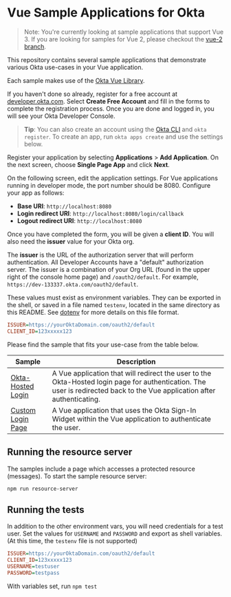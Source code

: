 # Vue Sample Applications for Okta

> Note: You're currently looking at sample applications that support Vue 3. If you are looking for samples for Vue 2, please checkout the [vue-2 branch](https://github.com/okta/samples-js-vue/tree/vue-2).

This repository contains several sample applications that demonstrate various Okta use-cases in your Vue application.

Each sample makes use of the [Okta Vue Library][].

If you haven't done so already, register for a free account at [developer.okta.com](https://developer.okta.com/). Select **Create Free Account** and fill in the forms to complete the registration process. Once you are done and logged in, you will see your Okta Developer Console. 

> **Tip**: You can also create an account using the [Okta CLI](https://github.com/oktadeveloper/okta-cli) and `okta register`. To create an app, run `okta apps create` and use the settings below.

Register your application by selecting **Applications** > **Add Application**. On the next screen, choose **Single Page App** and click **Next**.

On the following screen, edit the application settings. For Vue applications running in developer mode, the port number should be 8080. Configure your app as follows:

* **Base URI**: `http://localhost:8080`
* **Login redirect URI**: `http://localhost:8080/login/callback` 
* **Logout redirect URI**: `http://localhost:8080` 

Once you have completed the form, you will be given a **client ID**. You will also need the **issuer** value for your Okta org. 

The **issuer** is the URL of the authorization server that will perform authentication.  All Developer Accounts have a "default" authorization server.  The issuer is a combination of your Org URL (found in the upper right of the console home page) and `/oauth2/default`. For example, `https://dev-133337.okta.com/oauth2/default`.

These values must exist as environment variables. They can be exported in the shell, or saved in a file named `testenv`, located in the same directory as this README. See [dotenv](https://www.npmjs.com/package/dotenv) for more details on this file format.

```ini
ISSUER=https://yourOktaDomain.com/oauth2/default
CLIENT_ID=123xxxxx123
```

Please find the sample that fits your use-case from the table below.

| Sample | Description |
|--------|-------------|
| [Okta-Hosted Login](/okta-hosted-login) | A Vue application that will redirect the user to the Okta-Hosted login page for authentication.  The user is redirected back to the Vue application after authenticating. |
| [Custom Login Page](/custom-login) | A Vue application that uses the Okta Sign-In Widget within the Vue application to authenticate the user. |

[Okta Vue Library]: https://github.com/okta/okta-oidc-js/tree/master/packages/okta-vue

## Running the resource server
The samples include a page which accesses a protected resource (messages). To start the sample resource server:

```
npm run resource-server
```

## Running the tests

In addition to the other environment vars, you will need credentials for a test user.
Set the values for `USERNAME` and `PASSWORD` and export as shell variables.
(At this time, the `testenv` file is not supported)

```ini
ISSUER=https://yourOktaDomain.com/oauth2/default
CLIENT_ID=123xxxxx123
USERNAME=testuser
PASSWORD=testpass
```

With variables set, run `npm test`

